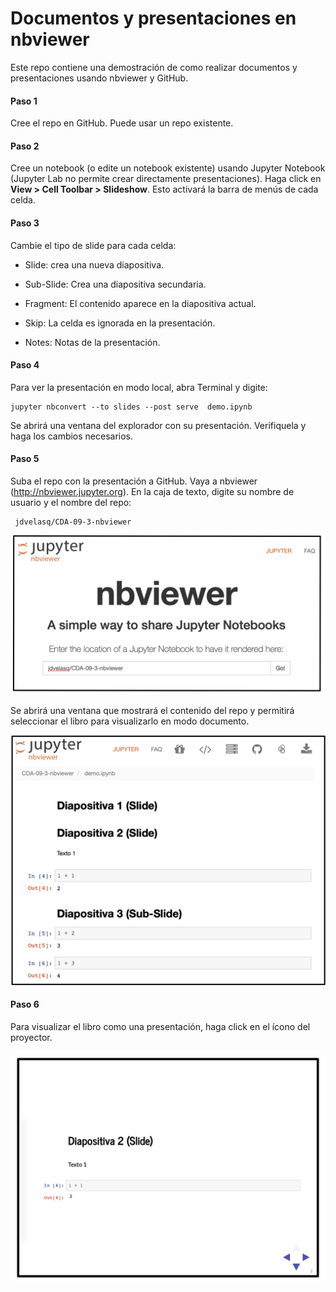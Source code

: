 # Documentos y presentaciones en nbviewer

Este repo contiene una demostración de como realizar documentos y presentaciones usando nbviewer y GitHub.

#### Paso 1

Cree el repo en GitHub. Puede usar un repo existente.

#### Paso 2

Cree un notebook (o edite un notebook existente) usando Jupyter Notebook (Jupyter Lab no permite crear directamente presentaciones). Haga click en **View > Cell Toolbar > Slideshow**. Esto activará la barra de menús de cada celda. 

#### Paso 3

Cambie el tipo de slide para cada celda:

* Slide: crea una nueva diapositiva.


* Sub-Slide: Crea una diapositiva secundaria.


* Fragment: El contenido aparece en la diapositiva actual.


* Skip: La celda es ignorada en la presentación.


* Notes: Notas de la presentación.


#### Paso 4

Para ver la presentación en modo local, abra Terminal y digite:

    jupyter nbconvert --to slides --post serve  demo.ipynb
    
Se abrirá una ventana del explorador con su presentación. Verifiquela y haga los cambios necesarios.


#### Paso 5

Suba el repo con la presentación a GitHub. Vaya a nbviewer (http://nbviewer.jupyter.org). En la caja de texto, digite su nombre de usuario y el nombre del repo:

     jdvelasq/CDA-09-3-nbviewer
     
![IMG](img/nbviewer.jpg)     
     
Se abrirá una ventana que mostrará el contenido del repo y permitirá seleccionar el libro para visualizarlo en modo documento.

![IMG](img/modo-doc.jpg)

#### Paso 6

Para visualizar el libro como una presentación, haga click en el ícono del proyector.

![IMG](img/modo-slide.jpg)








